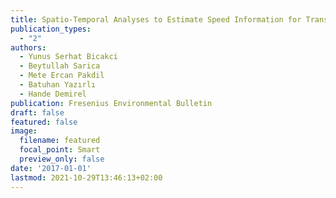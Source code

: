 ```yaml
---
title: Spatio-Temporal Analyses to Estimate Speed Information for Transport Forecasting and Scenario Testing
publication_types:
  - "2"
authors:
  - Yunus Serhat Bicakci
  - Beytullah Sarica
  - Mete Ercan Pakdil
  - Batuhan Yazırlı
  - Hande Demirel
publication: Fresenius Environmental Bulletin
draft: false
featured: false
image:
  filename: featured
  focal_point: Smart
  preview_only: false
date: '2017-01-01'
lastmod: 2021-10-29T13:46:13+02:00
---
```

